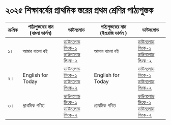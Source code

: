 # ২০২৫ শিক্ষাবর্ষের প্রাথমিক স্তরের প্রথম শ্রেণির পাঠ্যপুস্তক

| ক্রমিক | পাঠ্যপুস্তকের নাম (বাংলা ভার্সন) | ডাউনলোড | পাঠ্যপুস্তকের নাম (ইংরেজি ভার্সন ) | ডাউনলোড |
| --- | --- | --- | --- | --- |
| ১। | আমার বাংলা বই | [ডাউনলোড লিংক-১](http://drive.google.com/file/d/1XFeh1kDvWoBtYza8jft5cwrPVhEcseD5/view?usp=drive_link)<br>[ডাউনলোড লিংক-২](https://drive.egovcloud.gov.bd/index.php/s/mwk92EZzEiVcVs7) | আমার বাংলা বই | [ডাউনলোড লিংক-১](http://drive.google.com/file/d/1XFeh1kDvWoBtYza8jft5cwrPVhEcseD5/view?usp=drive_link)<br>[ডাউনলোড লিংক-২](https://drive.egovcloud.gov.bd/index.php/s/mwk92EZzEiVcVs7) |
| ২। | English for Today | [ডাউনলোড লিংক-১](http://drive.google.com/file/d/1fEi4o-cRb-uIuXb0YllOylOLwPKg9003/view?usp=drive_link)<br>[ডাউনলোড লিংক-২](https://drive.egovcloud.gov.bd/index.php/s/fSMOWCSv3zSH5pd) | English for Today | [ডাউনলোড লিংক-১](http://drive.google.com/file/d/1fEi4o-cRb-uIuXb0YllOylOLwPKg9003/view?usp=drive_link)<br>[ডাউনলোড লিংক-২](https://drive.egovcloud.gov.bd/index.php/s/fSMOWCSv3zSH5pd) |
| ৩। | প্রাথমিক গণিত | [ডাউনলোড লিংক-১](http://drive.google.com/file/d/1sQ9gxdNIKpsBwvbCfOV0Ek6Xmjw90W9B/view?usp=drive_link)<br>[ডাউনলোড লিংক-২](https://drive.egovcloud.gov.bd/index.php/s/2ve9vfhXZVLtrBg) | প্রাথমিক গণিত | [ডাউনলোড লিংক-১](http://drive.google.com/file/d/1N6kaGOYkITwR65sKfMBE3JtX9eLgFBSC/view?usp=drive_link)<br>[ডাউনলোড লিংক-২](https://drive.egovcloud.gov.bd/index.php/s/w4flCoTsV5CMPk3) |